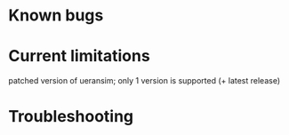 # Known bugs


# Current limitations

patched version of ueransim; only 1 version is supported (+ latest release)

# Troubleshooting
